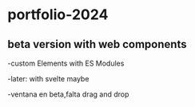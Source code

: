 # portfolio-2024
## beta version with web components

-custom Elements with ES Modules

-later: with svelte maybe

-ventana en beta,falta drag and drop